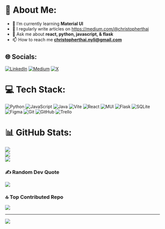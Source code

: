 # 💫 About Me:
- 🌱 I’m currently learning **Material UI**
- 📝 I regularly write articles on https://medium.com/@christopherthai
- 💬 Ask me about **react, python, javascript, & flask**
- 📫 How to reach me **[christopherthai.nyli@gmail.com](mailto:christopherthai.nyli@gmail.com)**


## 🌐 Socials:
[![LinkedIn](https://img.shields.io/badge/LinkedIn-%230077B5.svg?logo=linkedin&logoColor=white)](https://linkedin.com/in/christopher-thai) [![Medium](https://img.shields.io/badge/Medium-12100E?logo=medium&logoColor=white)](https://medium.com/@christopherthai) [![X](https://img.shields.io/badge/X-black.svg?logo=X&logoColor=white)](https://x.com/christophernyli) 

# 💻 Tech Stack:
![Python](https://img.shields.io/badge/python-3670A0?style=for-the-badge&logo=python&logoColor=ffdd54) ![JavaScript](https://img.shields.io/badge/javascript-%23323330.svg?style=for-the-badge&logo=javascript&logoColor=%23F7DF1E) ![Java](https://img.shields.io/badge/java-%23ED8B00.svg?style=for-the-badge&logo=openjdk&logoColor=white) ![Vite](https://img.shields.io/badge/vite-%23646CFF.svg?style=for-the-badge&logo=vite&logoColor=white) ![React](https://img.shields.io/badge/react-%2320232a.svg?style=for-the-badge&logo=react&logoColor=%2361DAFB) ![MUI](https://img.shields.io/badge/MUI-%230081CB.svg?style=for-the-badge&logo=mui&logoColor=white) ![Flask](https://img.shields.io/badge/flask-%23000.svg?style=for-the-badge&logo=flask&logoColor=white) ![SQLite](https://img.shields.io/badge/sqlite-%2307405e.svg?style=for-the-badge&logo=sqlite&logoColor=white) ![Figma](https://img.shields.io/badge/figma-%23F24E1E.svg?style=for-the-badge&logo=figma&logoColor=white) ![Git](https://img.shields.io/badge/git-%23F05033.svg?style=for-the-badge&logo=git&logoColor=white) ![GitHub](https://img.shields.io/badge/github-%23121011.svg?style=for-the-badge&logo=github&logoColor=white) ![Trello](https://img.shields.io/badge/Trello-%23026AA7.svg?style=for-the-badge&logo=Trello&logoColor=white)
# 📊 GitHub Stats:
![](https://github-readme-stats.vercel.app/api?username=christopherthai&theme=dark&hide_border=false&include_all_commits=false&count_private=false)<br/>
![](https://github-readme-streak-stats.herokuapp.com/?user=christopherthai&theme=dark&hide_border=false)<br/>
![](https://github-readme-stats.vercel.app/api/top-langs/?username=christopherthai&theme=dark&hide_border=false&include_all_commits=false&count_private=false&layout=compact)

### ✍️ Random Dev Quote
![](https://quotes-github-readme.vercel.app/api?type=horizontal&theme=radical)

### 🔝 Top Contributed Repo
![](https://github-contributor-stats.vercel.app/api?username=christopherthai&limit=5&theme=dark&combine_all_yearly_contributions=true)

---
[![](https://visitcount.itsvg.in/api?id=christopherthai&icon=0&color=0)](https://visitcount.itsvg.in)

<!-- Proudly created with GPRM ( https://gprm.itsvg.in ) -->
